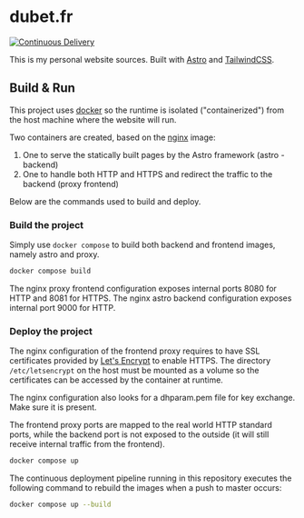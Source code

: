 # dubet.fr

[![Continuous Delivery](https://github.com/dubet/blog/actions/workflows/continuous-deployment.yaml/badge.svg?branch=master)](https://github.com/dubet/blog/actions/workflows/continuous-deployment.yaml)

This is my personal website sources. Built with [Astro](https://astro.build/) and [TailwindCSS](https://tailwindcss.com/).

## Build & Run

This project uses [docker](https://www.docker.com/) so the runtime is isolated ("containerized") from the host machine where the website will run.

Two containers are created, based on the [nginx](https://nginx.org/en/) image:

1. One to serve the statically built pages by the Astro framework (astro - backend)
2. One to handle both HTTP and HTTPS and redirect the traffic to the backend (proxy frontend)

Below are the commands used to build and deploy.

### Build the project

Simply use `docker compose` to build both backend and frontend images, namely astro and proxy.

```bash
docker compose build
```

The nginx proxy frontend configuration exposes internal ports 8080 for HTTP and 8081 for HTTPS.
The nginx astro backend configuration exposes internal port 9000 for HTTP.

### Deploy the project

The nginx configuration of the frontend proxy requires to have SSL certificates provided by [Let's Encrypt](https://letsencrypt.org/) to enable HTTPS. The directory `/etc/letsencrypt` on the host must be mounted as a volume so the certificates can be accessed by the container at runtime.

The nginx configuration also looks for a dhparam.pem file for key exchange. Make sure it is present.

The frontend proxy ports are mapped to the real world HTTP standard ports, while the backend port is not exposed to the outside (it will still receive internal traffic from the frontend).

```bash
docker compose up
```

The continuous deployment pipeline running in this repository executes the following command to rebuild the images when a push to master occurs:

```bash
docker compose up --build
```
